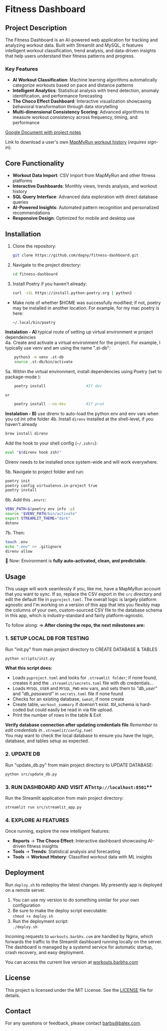 # Fitness Dashboard

## Project Description
The Fitness Dashboard is an AI-powered web application for tracking and analyzing workout data. Built with Streamlit and MySQL, it features intelligent workout classification, trend analysis, and data-driven insights that help users understand their fitness patterns and progress.

### Key Features
- **AI Workout Classification**: Machine learning algorithms automatically categorize workouts based on pace and distance patterns
- **Intelligent Analytics**: Statistical analysis with trend detection, anomaly identification, and performance forecasting  
- **The Choco Effect Dashboard**: Interactive visualization showcasing behavioral transformation through data storytelling
- **Multi-dimensional Consistency Scoring**: Advanced algorithms to measure workout consistency across frequency, timing, and performance

[Google Document with project notes](https://docs.google.com/document/d/1lj6R9rybGuRNgUUzizTrjVLj5xpU9R1nWajcMkRqpwI/edit?usp=drive_link)

Link to download a user's own [MapMyRun workout history](https://www.mapmyfitness.com/workout/export/csv) (*requires sign-in*). 

## Core Functionality
- **Workout Data Import**: CSV import from MapMyRun and other fitness platforms
- **Interactive Dashboards**: Monthly views, trends analysis, and workout history
- **SQL Query Interface**: Advanced data exploration with direct database queries
- **AI-Powered Insights**: Automated pattern recognition and personalized recommendations
- **Responsive Design**: Optimized for mobile and desktop use

## Installation 
1. Clone the repository:
    ```bash
    git clone https://github.com/dagny/fitness-dashboard.git
    ```
2. Navigate to the project directory:
    ```bash
    cd fitness-dashboard
    ```
3. Install Poetry if you haven't already:
    ```bash
    curl -sSL https://install.python-poetry.org | python3 -
    ```
- Make note of whether $HOME was successfully modified; if not, poetry may be installed in another location. For example, for my mac poetry is here:
    ```bash
    ~/.local/bin/poetry
    ```
**Instalation - A)** typical route of setting up virtual environment w project dependeincies  
4a. Create and activate a virtual environment for the project. For example, I typically use venv and am using the name ".st-db":
```bash
    python3 -m venv .st-db    
    source .st-db/bin/activate
```
5a. Within the virtual environment, install dependencies using Poetry (set to package-mode ):
```bash
    poetry install                  #If dev
```
    or
```bash
    poetry install --no-dev         #If prod
```
**Instalation - B)** use direnv to auto-load the python env and env vars when you cd int othe folder
4b. Install `direnv` installed at the shell-level, if you haven't already
```bash
brew install direnv

```
Add the hook to your shell config (`~/.zshrc`):
```bash
eval "$(direnv hook zsh)"
```
Direnv needs to be installed once system-wide and will work everywhere.

5b. Navigate to project folder and run:
```bash
poetry init
poetry config virtualenvs.in-project true
poetry install
```

6b. Add this `.envrc`:

```bash
VENV_PATH=$(poetry env info -p)
source "$VENV_PATH/bin/activate"
export STREAMLIT_THEME="dark"
dotenv
```

7b. Then:

```bash
touch .env
echo ".env" >> .gitignore
direnv allow
```

🎉 Now: Environment is **fully auto-activated, clean, and predictable.** 

## Usage
This usage will work seamlessly if you, like me, have a MapMyRun account that you want to sync. If so, replace the CSV export in the `src` directory and edit the default file in `pyproject.toml`. The overall logic is largely platform agnostic and I'm working on a version of this app that lets you flexibly map the columns of your own, custom-sourced CSV file to the database schema in this app, which is industry-standard and fairly platform-agnostic. 

To follow along:
=> **After cloning the repo, the next milestones are:**  


### 1. SETUP LOCAL DB FOR TESTING  
Run "init.py" from main project directory to CREATE DATABASE & TABLES
```bash
python scripts/init.py
```
**What this script does:**  
- Loads `pyproject.toml` and looks for `.streamlit folder`; if none found, creates it and the `.streamlit/secrets.toml` file with db credentials...  
- Loads `MYSQL_USER` and `MYSQL_PWD` env vars, and sets them to *"db_user"* and *"db_password"* in `secrets.toml` file if none found  
- Checks for an existing database, `sweat`, if none create   
- Create table, `workout_summary` if doensn't exist. tbl_schema is hard-coded but could easily be read in via file upload.  
- Print the number of rows in the table & Exit   

**Verify database connection after updating credentials file** 
*Remember to edit credentials in `.streamlit/config.toml`*  
You may want to check the local database to ensure you have the login, database, and tables setup as expected. 

### 2. UPDATE DB 
Run "update_db.py" from main project directory to UPDATE DATABASE:
```bash
python src/update_db.py
```

### 3. RUN DASHBOARD AND VISIT AT`http://localhost:8501`** 
Run the Streamlit application from main project directory:
```bash
streamlit run src/streamlit_app.py
```

### 4. EXPLORE AI FEATURES
Once running, explore the new intelligent features:
- **Reports** → **The Choco Effect**: Interactive dashboard showcasing AI-driven fitness insights
- **Tools** → **Trends**: Statistical analysis and forecasting
- **Tools** → **Workout History**: Classified workout data with ML insights

## Deployment  

Run `deploy.sh` to redeploy the latest changes. My presently app is deployed on a remote server. 

1. You can use my version to do something similar for your own configuration
2. Be sure to make the deploy script executable:    
   <code>chmod +x deploy.sh </code>
3. Run the deployment script:   
   <code>./deploy.sh</code>

Incoming requests to `workouts.barbhs.com` are handled by Nginx, which forwards the traffic to the Streamlit dashboard running locally on the server. The dashboard is managed by a systemd service for automatic startup, crash recovery, and easy deployment.

You can access the current live version at <a href="http://workouts.barbhs.com" target="_blank">workouts.barbhs.com</a>

## License
This project is licensed under the MIT License. See the [LICENSE](LICENSE) file for details.

## Contact
For any questions or feedback, please contact [barbs@balex.com](mailto:barbs@balex.com).

